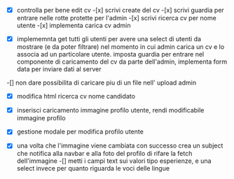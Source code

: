 -[x] controlla per bene edit cv -[x] scrivi create del cv -[x] scrivi guardia per entrare nelle rotte protette per l'admin -[x] scrivi ricerca cv per nome utente -[x] implementa carica cv admin

-[x] implememnta get tutti gli utenti per avere una select di utenti da mostrare (e da poter filtrare) nel momento in cui admin carica un cv e lo associa ad un particolare utente. imposta guardia per entrare nel componente di caricamento del cv da parte dell'admin, implementa form data per inviare dati al server

-[] non dare possibilita di caricare piu di un file nell' upload admin

- [x] modifica html ricerca cv nome candidato

-[x] inserisci caricamento immagine profilo utente, rendi modificabile immagine profilo

-[x] gestione modale per modifica profilo utente

-[x] una volta che l'immagine viene cambiata con successo crea un subject che notifica alla navbar e alla foto del profilo di rifare la fetch dell'immagine
-[] metti i campi text sui valori tipo esperienze, e una select invece per quanto riguarda le voci delle lingue
